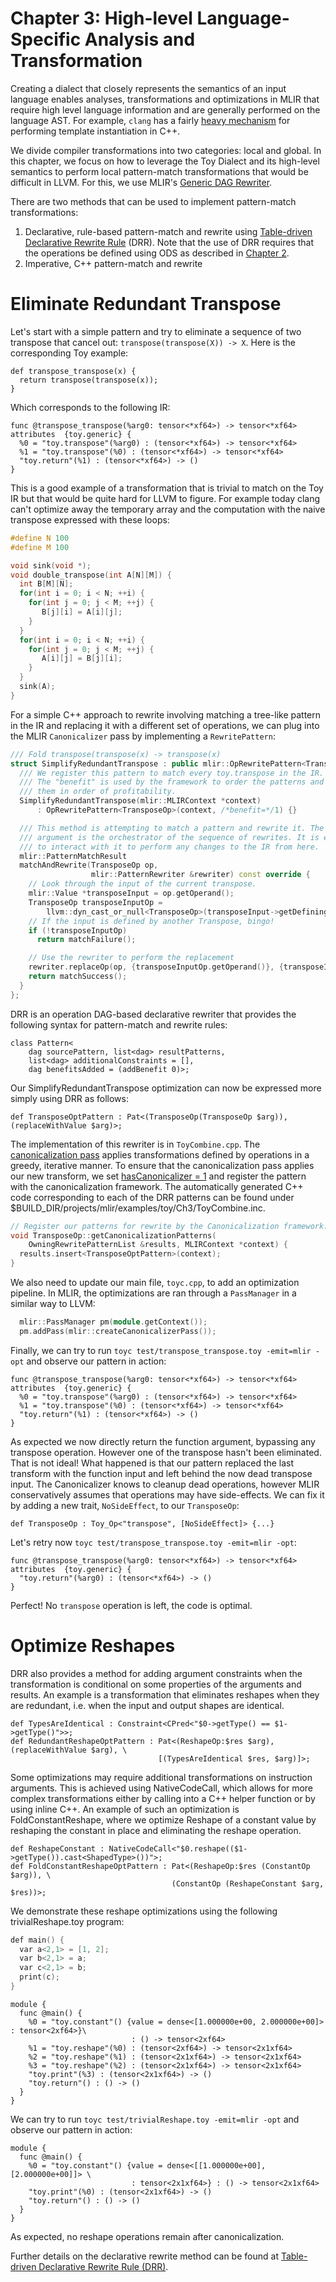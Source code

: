 # Chapter 3: High-level Language-Specific Analysis and Transformation

Creating a dialect that closely represents the semantics of an input language
enables analyses, transformations and optimizations in MLIR that require high level language 
information and are generally performed on the language AST. For example, `clang` has a fairly
[heavy mechanism](https://clang.llvm.org/doxygen/classclang_1_1TreeTransform.html)
for performing template instantiation in C++.

We divide compiler transformations into two categories: local and global. In this chapter, we 
focus on how to leverage the Toy Dialect and its high-level semantics to perform 
local pattern-match transformations that would be difficult in LLVM. For this, we use 
MLIR's [Generic DAG Rewriter](../../GenericDAGRewriter.md).

There are two methods that can be used to implement pattern-match transformations:
1. Declarative, rule-based pattern-match and rewrite using
   [Table-driven Declarative Rewrite Rule](../../DeclarativeRewrites.md) (DRR). Note that the
   use of DRR requires that the operations be defined using ODS as described in
   [Chapter 2](../Ch-2.md).
2. Imperative, C++ pattern-match and rewrite

# Eliminate Redundant Transpose

Let's start with a simple pattern and try to eliminate a sequence of two
transpose that cancel out: `transpose(transpose(X)) -> X`. Here is the
corresponding Toy example:

```Toy(.toy)
def transpose_transpose(x) {
  return transpose(transpose(x));
}
```

Which corresponds to the following IR:

```MLIR(.mlir)
func @transpose_transpose(%arg0: tensor<*xf64>) -> tensor<*xf64>
attributes  {toy.generic} {
  %0 = "toy.transpose"(%arg0) : (tensor<*xf64>) -> tensor<*xf64>
  %1 = "toy.transpose"(%0) : (tensor<*xf64>) -> tensor<*xf64>
  "toy.return"(%1) : (tensor<*xf64>) -> ()
}
```

This is a good example of a transformation that is trivial to match on the Toy
IR but that would be quite hard for LLVM to figure. For example today clang
can't optimize away the temporary array and the computation with the naive
transpose expressed with these loops:

```c++
#define N 100
#define M 100

void sink(void *);
void double_transpose(int A[N][M]) {
  int B[M][N];
  for(int i = 0; i < N; ++i) {
    for(int j = 0; j < M; ++j) {
       B[j][i] = A[i][j];
    }
  }
  for(int i = 0; i < N; ++i) {
    for(int j = 0; j < M; ++j) {
       A[i][j] = B[j][i];
    }
  }
  sink(A);
}
```

For a simple C++ approach to rewrite involving matching a tree-like pattern in the IR and
replacing it with a different set of operations, we can plug into the MLIR
`Canonicalizer` pass by implementing a `RewritePattern`:

```c++
/// Fold transpose(transpose(x) -> transpose(x)
struct SimplifyRedundantTranspose : public mlir::OpRewritePattern<TransposeOp> {
  /// We register this pattern to match every toy.transpose in the IR.
  /// The "benefit" is used by the framework to order the patterns and process
  /// them in order of profitability.
  SimplifyRedundantTranspose(mlir::MLIRContext *context)
      : OpRewritePattern<TransposeOp>(context, /*benefit=*/1) {}

  /// This method is attempting to match a pattern and rewrite it. The rewriter
  /// argument is the orchestrator of the sequence of rewrites. It is expected
  /// to interact with it to perform any changes to the IR from here.
  mlir::PatternMatchResult
  matchAndRewrite(TransposeOp op,
                  mlir::PatternRewriter &rewriter) const override {
    // Look through the input of the current transpose.
    mlir::Value *transposeInput = op.getOperand();
    TransposeOp transposeInputOp =
        llvm::dyn_cast_or_null<TransposeOp>(transposeInput->getDefiningOp());
    // If the input is defined by another Transpose, bingo!
    if (!transposeInputOp)
      return matchFailure();

    // Use the rewriter to perform the replacement
    rewriter.replaceOp(op, {transposeInputOp.getOperand()}, {transposeInputOp});
    return matchSuccess();
  }
};
```

DRR is an operation DAG-based declarative rewriter that provides the following syntax for pattern-match and rewrite rules:

```TableGen(.td):
class Pattern<
    dag sourcePattern, list<dag> resultPatterns,
    list<dag> additionalConstraints = [],
    dag benefitsAdded = (addBenefit 0)>;
```

Our SimplifyRedundantTranspose optimization can now be expressed more simply using DRR as follows:

```TableGen(.td):
def TransposeOptPattern : Pat<(TransposeOp(TransposeOp $arg)), (replaceWithValue $arg)>;
```

The implementation of this rewriter is in `ToyCombine.cpp`. The 
[canonicalization pass](../../Canonicalization.md) applies transformations 
defined by operations in a greedy, iterative manner. To ensure that the 
canonicalization pass applies our new transform, we set 
[hasCanonicalizer = 1](../../OpDefinitions.md#hascanonicalizer) and register 
the pattern with the canonicalization framework. The automatically generated 
C++ code corresponding to each of the DRR patterns can be found under 
$BUILD_DIR/projects/mlir/examples/toy/Ch3/ToyCombine.inc.

```c++
// Register our patterns for rewrite by the Canonicalization framework.
void TransposeOp::getCanonicalizationPatterns(
    OwningRewritePatternList &results, MLIRContext *context) {
  results.insert<TransposeOptPattern>(context);
}
```

We also need to update our main file, `toyc.cpp`, to add an optimization pipeline. In MLIR, the
optimizations are ran through a `PassManager` in a similar way to LLVM:

```c++
  mlir::PassManager pm(module.getContext());
  pm.addPass(mlir::createCanonicalizerPass());
```

Finally, we can try to run `toyc test/transpose_transpose.toy -emit=mlir -opt`
and observe our pattern in action:

```MLIR(.mlir)
func @transpose_transpose(%arg0: tensor<*xf64>) -> tensor<*xf64>
attributes  {toy.generic} {
  %0 = "toy.transpose"(%arg0) : (tensor<*xf64>) -> tensor<*xf64>
  %1 = "toy.transpose"(%0) : (tensor<*xf64>) -> tensor<*xf64>
  "toy.return"(%1) : (tensor<*xf64>) -> ()
}
```

As expected we now directly return the function argument, bypassing any
transpose operation. However one of the transpose hasn't been eliminated. That
is not ideal! What happened is that our pattern replaced the last transform with
the function input and left behind the now dead transpose input. The
Canonicalizer knows to cleanup dead operations, however MLIR conservatively
assumes that operations may have side-effects. We can fix it by adding a new
trait, `NoSideEffect`, to our `TransposeOp`:

```TableGen(.td):
def TransposeOp : Toy_Op<"transpose", [NoSideEffect]> {...}
```

Let's retry now `toyc test/transpose_transpose.toy -emit=mlir -opt`:

```MLIR(.mlir)
func @transpose_transpose(%arg0: tensor<*xf64>) -> tensor<*xf64>
attributes  {toy.generic} {
  "toy.return"(%arg0) : (tensor<*xf64>) -> ()
}
```

Perfect! No `transpose` operation is left, the code is optimal.


# Optimize Reshapes

DRR also provides a method for adding argument constraints when the transformation 
is conditional on some properties of the arguments and results. An example is a transformation 
that eliminates reshapes when they are redundant, i.e. when the input and output shapes are identical.

```TableGen(.td):
def TypesAreIdentical : Constraint<CPred<"$0->getType() == $1->getType()">>;
def RedundantReshapeOptPattern : Pat<(ReshapeOp:$res $arg), (replaceWithValue $arg), \
                                 [(TypesAreIdentical $res, $arg)]>;
```

Some optimizations may require additional transformations on instruction 
arguments. This is achieved using NativeCodeCall, which allows for more 
complex transformations either by calling into a C++ helper function or by using 
inline C++. An example of such an optimization is FoldConstantReshape, where we 
optimize Reshape of a constant value by reshaping the constant in place and 
eliminating the reshape operation.

```TableGen(.td):
def ReshapeConstant : NativeCodeCall<"$0.reshape(($1->getType()).cast<ShapedType>())">;
def FoldConstantReshapeOptPattern : Pat<(ReshapeOp:$res (ConstantOp $arg)), \
                                    (ConstantOp (ReshapeConstant $arg, $res))>;
```

We demonstrate these reshape optimizations using the following trivialReshape.toy program:

```c++
def main() {
  var a<2,1> = [1, 2];
  var b<2,1> = a;
  var c<2,1> = b;
  print(c);
}
```

```MLIR(.mlir)
module {
  func @main() {
    %0 = "toy.constant"() {value = dense<[1.000000e+00, 2.000000e+00]> : tensor<2xf64>}\
                           : () -> tensor<2xf64>
    %1 = "toy.reshape"(%0) : (tensor<2xf64>) -> tensor<2x1xf64>
    %2 = "toy.reshape"(%1) : (tensor<2x1xf64>) -> tensor<2x1xf64>
    %3 = "toy.reshape"(%2) : (tensor<2x1xf64>) -> tensor<2x1xf64>
    "toy.print"(%3) : (tensor<2x1xf64>) -> ()
    "toy.return"() : () -> ()
  }
}
```
We can try to run `toyc test/trivialReshape.toy -emit=mlir -opt`
and observe our pattern in action:

```MLIR(.mlir)
module {
  func @main() {
    %0 = "toy.constant"() {value = dense<[[1.000000e+00], [2.000000e+00]]> \
                           : tensor<2x1xf64>} : () -> tensor<2x1xf64>
    "toy.print"(%0) : (tensor<2x1xf64>) -> ()
    "toy.return"() : () -> ()
  }
}
```

As expected, no reshape operations remain after canonicalization.

Further details on the declarative rewrite method can be found at 
[Table-driven Declarative Rewrite Rule (DRR)](../../DeclarativeRewrites.md).

